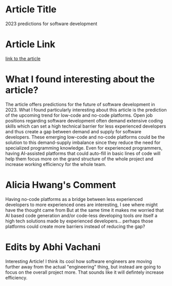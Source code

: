 # Article Title
2023 predictions for software development
# Article Link
[link to the article](https://sdtimes.com/software-development/2023-predictions-for-software-development/)
# What I found interesting about the article?
The article offers predictions for the future of software development in 2023. What I found particularly interesting about this article is the prediction of the upcoming trend for low-code and no-code platforms. Open job positions regarding software development often demand extensive coding skills which can set a high technical barrier for less experienced developers and thus create a gap between demand and supply for software developers. These emerging low-code and no-code platforms could be the solution to this demand-supply imbalance since they reduce the need for specialized programming knowledge. Even for experienced programmers, having AI-assisted platforms that could auto-fill in basic lines of code will help them focus more on the grand structure of the whole project and increase working efficiency for the whole team.  

# Alicia Hwang's Comment
Having no-code platforms as a bridge between less experienced developers to more experienced ones are interesting, I see where might have the thought came from But at the same time it makes me worried that AI based code generation and/or code-less developing tools *are* itself a high tech solutions made by experienced developers... perhaps those platforms could create more barriers instead of reducing the gap?

# Edits by Abhi Vachani
Interesting Article! I think its cool how software engineers are moving further away from the actual "engineering" thing, but instead are going to focus on the overall project more. That sounds like it will defintely increase efficiency. 
